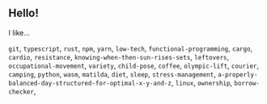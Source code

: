 ## Hello!

I like...

`git`, `typescript`, `rust`, `npm`, `yarn`, `low-tech`, `functional-programming`, `cargo`, `cardio`, `resistance`, `knowing-when-then-sun-rises-sets`, `leftovers`, `occupational-movement`, `variety`, `child-pose`, `coffee`, `olympic-lift`, `courier`, `camping`, `python`, `wasm`, `matilda`, `diet`, `sleep`, `stress-management`, `a-properly-balanced-day-structured-for-optimal-x-y-and-z`, `linux`, `ownership`, `borrow-checker`, 
